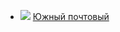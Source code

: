 * ![](/books/prose_classic/Антуан%20де%20Сент-Экзюпери/Южный%20почтовый.jpg) [Южный почтовый](/books/prose_classic/Антуан%20де%20Сент-Экзюпери/Южный%20почтовый)